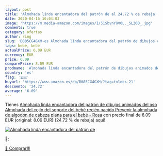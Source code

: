 ```yaml
---
layout: post
title: 'Almohada linda encantadora del patrón de al 24.72 % de rebaja'
date: 2020-04-16 10:04:03
image: 'https://m.media-amazon.com/images/I/51SbvnY8V0L._SL200_.jpg'
comments: true
category: ofertas
author: ring
slug: 'B085CG4GXM-es Almohada linda encantadora del patrón de dibujos animados...'
tags: bebé, bebé
actualPrice: 6.09 EUR
currency: EUR
price: 6.09
comparePrice: 8.09 EUR
prodname: 'Almohada linda encantadora del patrón de dibujos animados del oso Almohada del cojín del soporte del bebé recién nacido Prevenir la almohada de algodón de cabeza plana para el bebé - Rosa'
country: 'es'
flag: '🇪🇸'
buyurl: 'https://www.amazon.es/dp/B085CG4GXM/?tag=tolees-21'
descuento: '24.72'
average: '6.09'
---
```


Tienes [Almohada linda encantadora del patrón de dibujos animados del oso Almohada del cojín del soporte del bebé recién nacido Prevenir la almohada de algodón de cabeza plana para el bebé - Rosa](https://www.amazon.es/dp/B085CG4GXM/?tag=tolees-21) con precio final de  6.09 EUR (original: 8.09 EUR) (24.72 %  de rebaja) aqui!

[![Almohada linda encantadora del patrón de](https://m.media-amazon.com/images/I/51SbvnY8V0L._SL200_.jpg)](https://www.amazon.es/dp/B085CG4GXM/?tag=tolees-21)

🔎:


[🛒 Comprar!!!](https://www.amazon.es/dp/B085CG4GXM/?tag=tolees-21)
